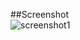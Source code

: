 ##Screenshot  
![screenshot1](https://user-images.githubusercontent.com/36655280/45261093-81c1f200-b3f9-11e8-99ba-7eeb66532a74.jpg)
